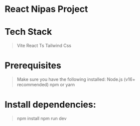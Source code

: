 # React Nipas Project

# Tech Stack
> Vite React Ts
> Tailwind Css


# Prerequisites
> Make sure you have the following installed:
> Node.js (v16+ recommended)
> npm or yarn

# Install dependencies:
> npm install
> npm run dev        

##